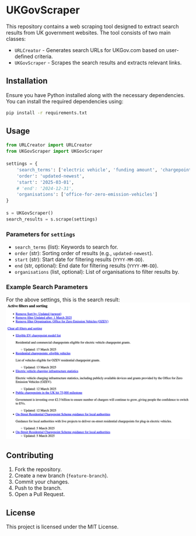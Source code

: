 # UKGovScraper

This repository contains a web scraping tool designed to extract search results from UK government websites. The tool consists of two main classes:

- `URLCreator` - Generates search URLs for UKGov.com based on user-defined criteria.
- `UKGovScraper` - Scrapes the search results and extracts relevant links.

## Installation

Ensure you have Python installed along with the necessary dependencies. You can install the required dependencies using:

```sh
pip install -r requirements.txt
```

## Usage

```python
from URLCreator import URLCreator
from UKGovScraper import UKGovScraper

settings = {
    'search_terms': ['electric vehicle', 'funding amount', 'chargepoint'],
    'order': 'updated-newest',
    'start': '2025-03-01',
    # 'end': '2024-12-31',
    'organisations': ['office-for-zero-emission-vehicles']
}

s = UKGovScraper()
search_results = s.scrape(settings)
```

### Parameters for `settings`

- `search_terms` (list): Keywords to search for.
- `order` (str): Sorting order of results (e.g., `updated-newest`).
- `start` (str): Start date for filtering results (`YYYY-MM-DD`).
- `end` (str, optional): End date for filtering results (`YYYY-MM-DD`).
- `organisations` (list, optional): List of organisations to filter results by.

### Example Search Parameters

For the above settings, this is the search result:
![image](./res/screenshot.png)

## Contributing

1. Fork the repository.
2. Create a new branch (`feature-branch`).
3. Commit your changes.
4. Push to the branch.
5. Open a Pull Request.

## License

This project is licensed under the MIT License.

